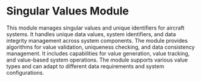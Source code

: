 # Singular Values Module

This module manages singular values and unique identifiers for aircraft systems. It handles unique data values, system identifiers, and data integrity management across system components. The module provides algorithms for value validation, uniqueness checking, and data consistency management. It includes capabilities for value generation, value tracking, and value-based system operations. The module supports various value types and can adapt to different data requirements and system configurations.
